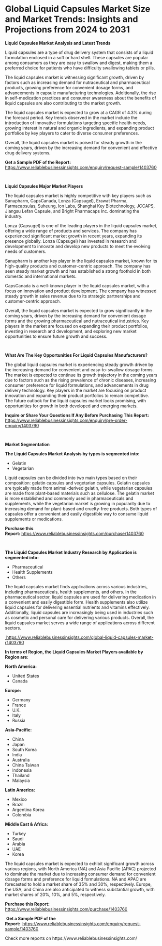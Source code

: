 <p><h1>Global Liquid Capsules Market Size and Market Trends: Insights and Projections from 2024 to 2031</h1></p><p><strong>Liquid Capsules Market Analysis and Latest Trends</strong></p>
<p><p>Liquid capsules are a type of drug delivery system that consists of a liquid formulation enclosed in a soft or hard shell. These capsules are popular among consumers as they are easy to swallow and digest, making them a preferred choice for patients who have difficulty swallowing tablets or pills.</p><p>The liquid capsules market is witnessing significant growth, driven by factors such as increasing demand for nutraceutical and pharmaceutical products, growing preference for convenient dosage forms, and advancements in capsule manufacturing technologies. Additionally, the rise in self-medication practices and consumer awareness about the benefits of liquid capsules are also contributing to the market growth.</p><p>The liquid capsules market is expected to grow at a CAGR of 4.3% during the forecast period. Key trends observed in the market include the introduction of innovative formulations targeting specific health needs, growing interest in natural and organic ingredients, and expanding product portfolios by key players to cater to diverse consumer preferences.</p><p>Overall, the liquid capsules market is poised for steady growth in the coming years, driven by the increasing demand for convenient and effective drug delivery systems.</p></p>
<p><strong>Get a Sample PDF of the Report:&nbsp;</strong> <a href="https://www.reliablebusinessinsights.com/enquiry/request-sample/1403760">https://www.reliablebusinessinsights.com/enquiry/request-sample/1403760</a></p>
<p>&nbsp;</p>
<p><strong>Liquid Capsules Major Market Players</strong></p>
<p><p>The liquid capsules market is highly competitive with key players such as Sanupharm, CapsCanada, Lonza (Capsugel), Erawat Pharma, Farmacapsulas, Suheung, Ion Labs, Shanghai Key Biotechnology, JCCAPS, Jiangsu Lefan Capsule, and Bright Pharmacaps Inc. dominating the industry.</p><p>Lonza (Capsugel) is one of the leading players in the liquid capsules market, offering a wide range of products and services. The company has experienced significant market growth in recent years, expanding its presence globally. Lonza (Capsugel) has invested in research and development to innovate and develop new products to meet the evolving needs of customers.</p><p>Sanupharm is another key player in the liquid capsules market, known for its high-quality products and customer-centric approach. The company has seen steady market growth and has established a strong foothold in both domestic and international markets.</p><p>CapsCanada is a well-known player in the liquid capsules market, with a focus on innovation and product development. The company has witnessed steady growth in sales revenue due to its strategic partnerships and customer-centric approach.</p><p>Overall, the liquid capsules market is expected to grow significantly in the coming years, driven by the increasing demand for convenient dosage forms and the growing pharmaceutical and nutraceutical industries. Key players in the market are focused on expanding their product portfolios, investing in research and development, and exploring new market opportunities to ensure future growth and success.</p></p>
<p>&nbsp;</p>
<p><strong>What Are The Key Opportunities For Liquid Capsules Manufacturers?</strong></p>
<p><p>The global liquid capsules market is experiencing steady growth driven by the increasing demand for convenient and easy-to-swallow dosage forms. The market is expected to continue its growth trajectory in the coming years due to factors such as the rising prevalence of chronic diseases, increasing consumer preference for liquid formulations, and advancements in drug delivery technology. Key players in the market are focusing on product innovation and expanding their product portfolios to remain competitive. The future outlook for the liquid capsules market looks promising, with opportunities for growth in both developed and emerging markets.</p></p>
<p><strong>Inquire or Share Your Questions If Any Before Purchasing This Report:</strong> <a href="https://www.reliablebusinessinsights.com/enquiry/pre-order-enquiry/1403760">https://www.reliablebusinessinsights.com/enquiry/pre-order-enquiry/1403760</a></p>
<p>&nbsp;</p>
<p><strong>Market Segmentation</strong></p>
<p><strong>The Liquid Capsules Market Analysis by types is segmented into:</strong></p>
<p><ul><li>Gelatin</li><li>Vegetarian</li></ul></p>
<p><p>Liquid capsules can be divided into two main types based on their composition: gelatin capsules and vegetarian capsules. Gelatin capsules are typically made from animal-derived gelatin, while vegetarian capsules are made from plant-based materials such as cellulose. The gelatin market is more established and commonly used in pharmaceuticals and supplements, while the vegetarian market is growing in popularity due to increasing demand for plant-based and cruelty-free products. Both types of capsules offer a convenient and easily digestible way to consume liquid supplements or medications.</p></p>
<p><strong>Purchase this Report:&nbsp;</strong><a href="https://www.reliablebusinessinsights.com/purchase/1403760">https://www.reliablebusinessinsights.com/purchase/1403760</a></p>
<p>&nbsp;</p>
<p><strong>The Liquid Capsules Market Industry Research by Application is segmented into:</strong></p>
<p><ul><li>Pharmaceutical</li><li>Health Supplements</li><li>Others</li></ul></p>
<p><p>The liquid capsules market finds applications across various industries, including pharmaceuticals, health supplements, and others. In the pharmaceutical sector, liquid capsules are used for delivering medication in a convenient and easily digestible form. Health supplements also utilize liquid capsules for delivering essential nutrients and vitamins effectively. Additionally, liquid capsules are increasingly being used in industries such as cosmetic and personal care for delivering various products. Overall, the liquid capsules market serves a wide range of applications across different sectors.</p></p>
<p><a href="https://www.reliablebusinessinsights.com/global-liquid-capsules-market-r1403760">&nbsp;https://www.reliablebusinessinsights.com/global-liquid-capsules-market-r1403760</a></p>
<p><strong>In terms of Region, the Liquid Capsules Market Players available by Region are:</strong></p>
<p>
    <p> <strong> North America: </strong>
        <ul>
            <li>United States</li>
            <li>Canada</li>
        </ul>
        </p> 
    <p> <strong> Europe: </strong>
        <ul>
            <li>Germany</li>
            <li>France</li>
            <li>U.K.</li>
            <li>Italy</li>
            <li>Russia</li>
        </ul>
        </p> 
    <p> <strong> Asia-Pacific: </strong>
        <ul>
            <li>China</li>
            <li>Japan</li>
            <li>South Korea</li>
            <li>India</li>
            <li>Australia</li>
            <li>China Taiwan</li>
            <li>Indonesia</li>
            <li>Thailand</li>
            <li>Malaysia</li>
        </ul>
        </p> 
    <p> <strong> Latin America: </strong>
        <ul>
            <li>Mexico</li>
            <li>Brazil</li>
            <li>Argentina Korea</li>
            <li>Colombia</li>
        </ul>
        </p> 
    <p> <strong> Middle East & Africa: </strong>
        <ul>
            <li>Turkey</li>
            <li>Saudi</li>
            <li>Arabia</li>
            <li>UAE</li>
            <li>Korea</li>
        </ul>
    </p>
    </p>
<p><p>The liquid capsules market is expected to exhibit significant growth across various regions, with North America (NA) and Asia Pacific (APAC) projected to dominate the market due to increasing consumer demand for convenient dosage forms and preference for liquid formulations. NA and APAC are forecasted to hold a market share of 35% and 30%, respectively. Europe, the USA, and China are also anticipated to witness substantial growth, with market shares of 20%, 10%, and 5%, respectively.</p></p>
<p><strong>Purchase this Report: </strong><a href="https://www.reliablebusinessinsights.com/purchase/1403760">https://www.reliablebusinessinsights.com/purchase/1403760</a></p>
<p>&nbsp;<strong>Get a Sample PDF of the Report:&nbsp;&nbsp;</strong><a href="https://www.reliablebusinessinsights.com/enquiry/request-sample/1403760">https://www.reliablebusinessinsights.com/enquiry/request-sample/1403760</a></p>
<p><strong></strong></p>
<p>Check more reports on https://www.reliablebusinessinsights.com/</p>